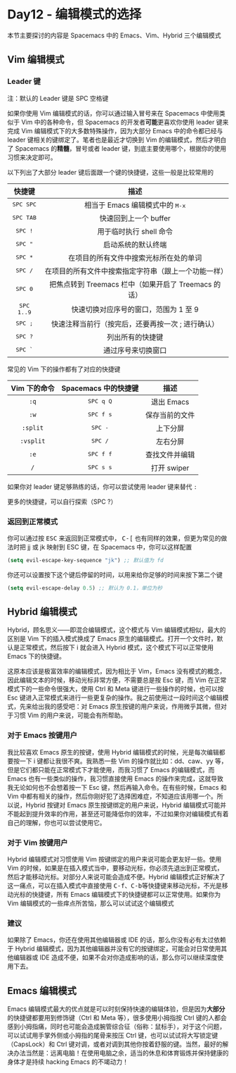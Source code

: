 # Day12 - 编辑模式的选择

本节主要探讨的内容是 Spacemacs 中的 Emacs、Vim、Hybrid 三个编辑模式

## Vim 编辑模式

### Leader 键 

注：默认的 Leader 键是 SPC 空格键

如果你使用 Vim 编辑模式的话，你可以通过输入冒号来在 Spacemacs 中使用类似于 Vim 中的各种命令，但 Spacemacs 的开发者**可能**更喜欢你使用 leader 键来完成 Vim 编辑模式下的大多数特殊操作，因为大部分 Emacs 中的命令都已经与 leader 键相关的键绑定了。笔者也是最近才切换到 Vim 的编辑模式，然后才明白了 Spacemacs 的**精髓**，冒号或者 leader 键，到底主要使用哪个，根据你的使用习惯来决定即可。

以下列出了大部分 leader 键后面跟一个键的快捷键，这些一般是比较常用的

| 快捷键              | 描述                                                 |
|:-------------------:|:----------------------------------------------------:|
| <kbd>SPC SPC</kbd>  | 相当于 Emacs 编辑模式中的 <kbd>M-x</kbd>             |
| <kbd>SPC TAB</kbd>  | 快速回到上一个 buffer                                |
| <kbd>SPC !</kbd>    | 用于临时执行 shell 命令                              |
| <kbd>SPC "</kbd>    | 启动系统的默认终端                                   |
| <kbd>SPC *</kbd>    | 在项目的所有文件中搜索光标所在处的单词               |
| <kbd>SPC /</kbd>    | 在项目的所有文件中搜索指定字符串（跟上一个功能一样） |
| <kbd>SPC 0</kbd>    | 把焦点转到 Treemacs 栏中（如果开启了 Treemacs 的话） |
| <kbd>SPC 1..9</kbd> | 快速切换对应序号的窗口，范围为 1 至 9                |
| <kbd>SPC ;</kbd>    | 快速注释当前行（按完后，还要再按一次 ; 进行确认）    |
| <kbd>SPC ?</kbd>    | 列出所有的快捷键                                     |
| <kbd>SPC `</kbd>    | 通过序号来切换窗口                                   |

常见的 Vim 下的操作都有了对应的快捷键

| Vim 下的命令 | Spacemacs 中的快捷键 | 描述           |
|:------------:|:--------------------:|:--------------:|
| `:q`         | <kbd>SPC q Q</kbd>   | 退出 Emacs     |
| `:w`         | <kbd>SPC f s</kbd>   | 保存当前的文件 |
| `:split`     | <kbd>SPC -</kbd>     | 上下分屏       |
| `:vsplit`    | <kbd>SPC /</kbd>     | 左右分屏       |
| `:e`         | <kbd>SPC f f</kbd>   | 查找文件并编辑 |
| `/`          | <kbd>SPC s s</kbd>   | 打开 swiper    |

如果你对 leader 键足够熟练的话，你可以尝试使用 leader 键来替代 `:`

更多的快捷键，可以自行探索（SPC ?）

### 返回到正常模式

你可以通过按 <kbd>ESC</kbd> 来返回到正常模式中， <kbd>C-[</kbd> 也有同样的效果，但更为常见的做法时把 jj 或 jk 映射到 ESC 键，在 Spacemacs 中，你可以这样配置

```lisp
(setq evil-escape-key-sequence "jk") ;; 默认值为 fd
```

你还可以设置按下这个键后停留的时间，以用来给你足够的时间来按下第二个键

```lisp
(setq evil-escape-delay 0.5) ;; 默认为 0.1，单位为秒
```

## Hybrid 编辑模式

Hybrid，顾名思义——即混合编辑模式，这个模式与 Vim 编辑模式相似，最大的区别是 Vim 下的插入模式换成了 Emacs 原生的编辑模式。打开一个文件时，默认是正常模式，然后按下 i 就会进入 Hybrid 模式，这个模式下可以正常使用 Emacs 下的快捷键。

这原本应该是极富效率的编辑模式，因为相比于 Vim，Emacs 没有模式的概念，因此编辑文本的时候，移动光标非常方便，不需要总是按 Esc 键，而 Vim 在正常模式下的一些命令很强大，使用 Ctrl 和 Meta 键进行一些操作的时候，也可以按 Esc 键进入正常模式来进行一些更复杂的操作。我之前使用过一段时间这个编辑模式，先来给出我的感受吧：对 Emacs 原生按键的用户来说，作用微乎其微，但对于习惯 Vim 的用户来说，可能会有所帮助。

### 对于 Emacs 按键用户

我比较喜欢 Emacs 原生的按键，使用 Hybrid 编辑模式的时候，光是每次编辑都要按一下 i 键都让我很不爽。我熟悉一些 Vim 的操作就比如：dd、caw、yy 等，但是它们都只能在正常模式下才能使用，而我习惯了 Emacs 的编辑模式，而 Emacs 也有一些类似的操作，我习惯直接使用 Emacs 的操作来完成，这就导致我无论如何也不会想着按一下 Esc 键，然后再输入命令。在有些时候，Emacs 和 Vim 中都有相关的操作，然后你刚好犯了选择困难症，不知道应该用哪一个。所以说，Hybrid 按键对 Emacs 原生按键绑定的用户来说，Hybrid 编辑模式可能并不能起到提升效率的作用，甚至还可能降低你的效率，不过如果你对编辑模式有着自己的理解，你也可以尝试使用它。

### 对于 Vim 按键用户

Hybrid 编辑模式对习惯使用 Vim 按键绑定的用户来说可能会更友好一些。使用 Vim 的时候，如果是在插入模式当中，要移动光标，你必须先退出到正常模式，然后才能移动光标。对部分人来说可能会造成不便。Hybrid 编辑模式正好解决了这一痛点，可以在插入模式中直接使用 <kbd>C-f</kbd>、<kbd>C-b</kbd>等快捷键来移动光标，不光是移动光标的快捷键，所有 Emacs 编辑模式下的快捷键都可以正常使用。如果你为 Vim  编辑模式的一些痒点所苦恼，那么可以试试这个编辑模式

### 建议

如果除了 Emacs，你还在使用其他编辑器或 IDE 的话，那么你没有必有太过依赖于 Hybrid 编辑模式，因为其他编辑器并没有它的按键绑定，可能会对日常使用其他编辑器或 IDE 造成不便，如果不会对你造成影响的话，那么你可以继续深度使用下去。

## Emacs 编辑模式

Emacs 编辑模式最大的优点就是可以时刻保持快速的编辑体验，但是因为**大部分**的快捷键都要用到修饰键（Ctrl 和 Meta 等），很多使用小拇指按 Ctrl 键的人都会感到小拇指痛，同时也可能会造成腕管综合征（俗称：鼠标手），对于这个问题，可以试试用手掌外侧或小拇指的尾骨来按压 Ctrl 键，也可以试试将大写锁定键（CapsLock）和 Ctrl 键对调，或者对调到其他你按着舒服的键。当然，最好的解决办法当然是：远离电脑！在使用电脑之余，适当的休息和体育锻炼并保持健康的身体才是持续 hacking Emacs 的不竭动力！
